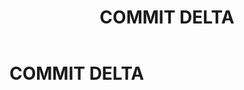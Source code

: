 ﻿---
layout: default
title: COMMIT DELTA
nav_order: 8
parent: Запросы SQLplus
grand_parent: Справочная информация
has_children: false
has_toc: false
---

COMMIT DELTA
============
